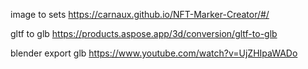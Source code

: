 image to sets
https://carnaux.github.io/NFT-Marker-Creator/#/

gltf to glb
https://products.aspose.app/3d/conversion/gltf-to-glb

blender export glb
https://www.youtube.com/watch?v=UjZHIpaWADo